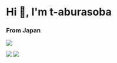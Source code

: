 <h1 align='left'>Hi 👋, I'm t-aburasoba</h1>

<h3 align="left">From Japan</h3>


![](https://komarev.com/ghpvc/?username=t-aburasoba)


<a href="https://github.com/anuraghazra/github-readme-stats">
  <img align="left" src="https://github-readme-stats.vercel.app/api?username=t-aburasoba&show_icons=true&count_private=true&theme=tokyonight" />
</a>
<a href="https://github.com/anuraghazra/github-readme-stats">
  <img align="left" src="https://github-readme-stats.vercel.app/api/top-langs/?username=t-aburasoba&langs_count=3&count_private=true&theme=tokyonight&hide=blade,css" />
</a>


